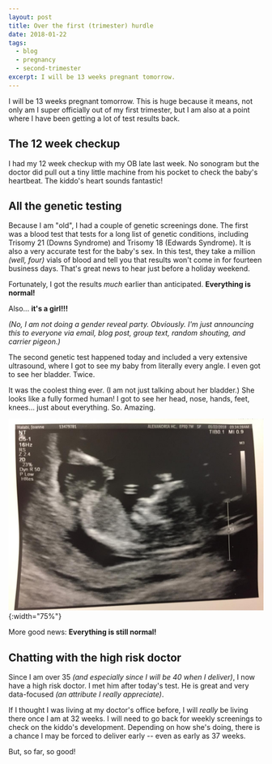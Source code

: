 ```yaml
---
layout: post
title: Over the first (trimester) hurdle
date: 2018-01-22
tags:
  - blog
  - pregnancy
  - second-trimester
excerpt: I will be 13 weeks pregnant tomorrow.
---
```


I will be 13 weeks pregnant tomorrow. This is huge because it means, not only am I super officially out of my first trimester, but I am also at a point where I have been getting a lot of test results back.

## The 12 week checkup

I had my 12 week checkup with my OB late last week. No sonogram but the doctor did pull out a tiny little machine from his pocket to check the baby's heartbeat. The kiddo's heart sounds fantastic!

## All the genetic testing

Because I am "old", I had a couple of genetic screenings done. The first was a blood test that tests for a long list of genetic conditions, including Trisomy 21 (Downs Syndrome) and Trisomy 18 (Edwards Syndrome). It is also a very accurate test for the baby's sex. In this test, they take a million _(well, four)_ vials of blood and tell you that results won't come in for fourteen business days. That's great news to hear just before a holiday weekend.

Fortunately, I got the results _much_ earlier than anticipated. **Everything is normal!**

Also... **it's a girl!!!**

_(No, I am not doing a gender reveal party. Obviously. I'm just announcing this to everyone via email, blog post, group text, random shouting, and carrier pigeon.)_

The second genetic test happened today and included a very extensive ultrasound, where I got to see my baby from literally every angle. I even got to see her bladder. Twice.

It was the coolest thing ever. (I am not just talking about her bladder.) She looks like a fully formed human! I got to see her head, nose, hands, feet, knees... just about everything. So. Amazing.

![Ultrasound image of the kiddo at week 13](/assets/images/posts/ultrasound-week-13.jpg){:width="75%"}

More good news: **Everything is still normal!**

## Chatting with the high risk doctor

Since I am over 35 _(and especially since I will be 40 when I deliver)_, I now have a high risk doctor. I met him after today's test. He is great and very data-focused _(an attribute I really appreciate)_.

If I thought I was living at my doctor's office before, I will _really_ be living there once I am at 32 weeks. I will need to go back for weekly screenings to check on the kiddo's development. Depending on how she's doing, there is a chance I may be forced to deliver early -- even as early as 37 weeks.

But, so far, so good!
